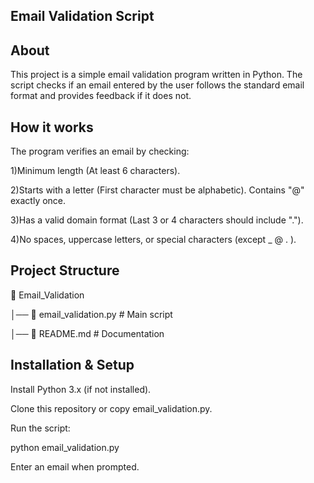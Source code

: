 ## Email Validation Script

## About

This project is a simple email validation program written in Python. The script checks if an email entered by the user follows the standard email format and provides feedback if it does not.

## How it works

The program verifies an email by checking:

1)Minimum length (At least 6 characters).

2)Starts with a letter (First character must be alphabetic).
Contains "@" exactly once.

3)Has a valid domain format (Last 3 or 4 characters should include ".").

4)No spaces, uppercase letters, or special characters (except _ @ . ).

## Project Structure

📂 Email_Validation

│── 📄 email_validation.py  # Main script

│── 📄 README.md            # Documentation

## Installation & Setup

Install Python 3.x (if not installed).

Clone this repository or copy email_validation.py.

Run the script:

python email_validation.py

Enter an email when prompted.
